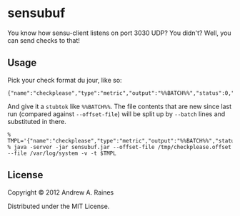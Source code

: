 # sensubuf

You know how sensu-client listens on port 3030 UDP?  You didn't?
Well, you can send checks to that!

## Usage

Pick your check format du jour, like so:

    {"name":"checkplease","type":"metric","output":"%%BATCH%%","status":0,"handler":"checkyoself"}

And give it a `stubtok` like `%%BATCH%%`.  The file contents that are
new since last run (compared against `--offset-file`) will be split up
by `--batch` lines and substituted in there.

    % TMPL='{"name":"checkplease","type":"metric","output":"%%BATCH%%","status":0,"handler":"checkyoself"}'
    % java -server -jar sensubuf.jar --offset-file /tmp/checkplease.offset --file /var/log/system -v -t $TMPL

## License

Copyright © 2012 Andrew A. Raines

Distributed under the MIT License.
